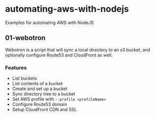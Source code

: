 # automating-aws-with-nodejs

Examples for automating AWS with NodeJS

## 01-webotron

Webotron is a script that will sync a local directory to an s3 bucket, and optionally configure Route53 and CloudFront as well.

### Features

- List buckets
- List contents of a bucket
- Create and set up a bucket
- Sync directory tree to a bucket
- Set AWS profile with `--profile <profileName>`
- Configure Route53 domain
- Setup CloudFront CDN and SSL
